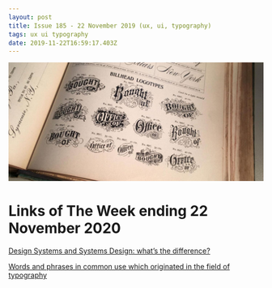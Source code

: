 ```yaml
---
layout: post
title: Issue 185 - 22 November 2019 (ux, ui, typography)
tags: ux ui typography
date: 2019-11-22T16:59:17.403Z
---
```

![Design Systems and Systems Design](/assets/uploads/issue-185.jpg "Design Systems and Systems Design")

# Links of The Week ending 22 November 2020

<a href="https://uxdesign.cc/design-systems-and-systems-design-whats-the-difference-b184aa6e5f0d" title="Design Systems and Systems Design: what’s the difference?" alt="Design Systems and Systems Design: what’s the difference?" target="_blank">Design Systems and Systems Design: what’s the difference?</a>

<a href="https://typography.guru/journal/words-and-phrases-in-common-use-which-originated-in-the-field-of-typography-r78/?utm_source=Better+Web+Type" title="Words and phrases in common use which originated in the field of typography " alt="Words and phrases in common use which originated in the field of typography " target="_blank">Words and phrases in common use which originated in the field of typography</a>